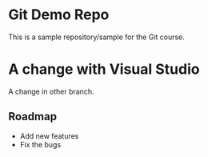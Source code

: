 # Git Demo Repo
This is a sample repository/sample for the Git course.

# A change with Visual Studio
A change in other branch.


## Roadmap

- Add new features
- Fix the bugs

